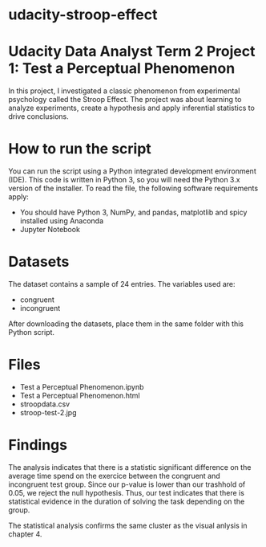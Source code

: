 # udacity-stroop-effect

# Udacity Data Analyst Term 2 Project 1: Test a Perceptual Phenomenon


In this project, I investigated a classic phenomenon from experimental psychology called the Stroop Effect. The project was about learning to analyze experiments, create a hypothesis and apply inferential statistics to drive conclusions.

# How to run the script
You can run the script using a Python integrated development environment (IDE). This code is written in Python 3, so you will need the Python 3.x version of the installer. To read the file, the following software requirements apply:

- You should have Python 3, NumPy, and pandas, matplotlib and spicy installed using Anaconda
- Jupyter Notebook

# Datasets
The dataset contains a sample of 24 entries. The variables used are:

- congruent 
- incongruent 

After downloading the datasets, place them in the same folder with this Python script.

# Files
- Test a Perceptual Phenomenon.ipynb
- Test a Perceptual Phenomenon.html
- stroopdata.csv
- stroop-test-2.jpg

# Findings 
The analysis indicates that there is a statistic significant difference on the average time spend on the exercice between the congruent and incongruent test group. Since our p-value is lower than our trashhold of 0.05, we reject the null hypothesis. Thus, our test indicates that there is statistical evidence in the duration of solving the task depending on the group.
    
 The statistical analysis confirms the same cluster as the visual anlysis in chapter 4.

